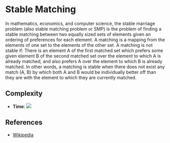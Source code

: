# Stable Matching
In mathematics, economics, and computer science, the stable marriage problem (also stable matching problem or SMP) is the problem of finding a stable matching between two equally sized sets of elements given an ordering of preferences for each element. A matching is a mapping from the elements of one set to the elements of the other set. A matching is not stable if: There is an element A of the first matched set which prefers some given element B of the second matched set over the element to which A is already matched, and also prefers A over the element to which B is already matched. In other words, a matching is stable when there does not exist any match (A, B) by which both A and B would be individually better off than they are with the element to which they are currently matched.

## Complexity
* **Time**:  ![](https://latex.codecogs.com/svg.latex?O(N^2))

## References
* [Wikipedia](https://en.wikipedia.org/wiki/Stable_marriage_problem)